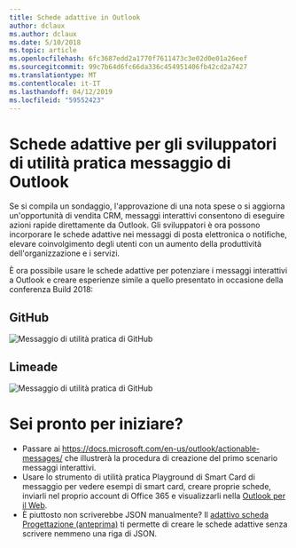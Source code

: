 ```yaml
---
title: Schede adattive in Outlook
author: dclaux
ms.author: dclaux
ms.date: 5/10/2018
ms.topic: article
ms.openlocfilehash: 6fc3687edd2a1770f7611473c3e02d0e01a26eef
ms.sourcegitcommit: 99c7b64d6fc66da336c454951406fb42cd2a7427
ms.translationtype: MT
ms.contentlocale: it-IT
ms.lasthandoff: 04/12/2019
ms.locfileid: "59552423"
---
```

# <a name="adaptive-cards-for-outlook-actionable-message-developers"></a>Schede adattive per gli sviluppatori di utilità pratica messaggio di Outlook

Se si compila un sondaggio, l'approvazione di una nota spese o si aggiorna un'opportunità di vendita CRM, messaggi interattivi consentono di eseguire azioni rapide direttamente da Outlook. Gli sviluppatori è ora possono incorporare le schede adattive nei messaggi di posta elettronica o notifiche, elevare coinvolgimento degli utenti con un aumento della produttività dell'organizzazione e i servizi.

È ora possibile usare le schede adattive per potenziare i messaggi interattivi a Outlook e creare esperienze simile a quello presentato in occasione della conferenza Build 2018:

## <a name="github"></a>GitHub
![Messaggio di utilità pratica di GitHub](media/outlook/GitHub.png)

## <a name="limeade"></a>Limeade
![Messaggio di utilità pratica di GitHub](media/outlook/Limeade.jpg)


# <a name="ready-to-start"></a>Sei pronto per iniziare?

- Passare ai https://docs.microsoft.com/en-us/outlook/actionable-messages/ che illustrerà la procedura di creazione del primo scenario messaggi interattivi.
- Usare lo strumento di utilità pratica Playground di Smart Card di messaggio per vedere esempi di smart card, creare proprie schede, inviarli nel proprio account di Office 365 e visualizzarli nella [Outlook per il Web](https://outlook.office.com).
- È piuttosto non scriverebbe JSON manualmente? Il [adattivo scheda Progettazione (anteprima)](https://acdesignerbeta.azurewebsites.net) ti permette di creare le schede adattive senza scrivere nemmeno una riga di JSON.